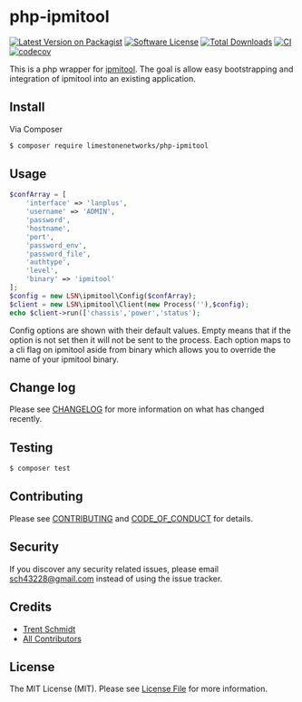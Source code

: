 # php-ipmitool

[![Latest Version on Packagist][ico-version]][link-packagist]
[![Software License][ico-license]](LICENSE.md)
[![Total Downloads][ico-downloads]][link-downloads]
[![CI](https://github.com/limestonenetworks/php-ipmitool/actions/workflows/ci.yml/badge.svg)](https://github.com/limestonenetworks/php-ipmitool/actions/workflows/ci.yml)
[![codecov](https://codecov.io/github/limestonenetworks/php-ipmitool/branch/master/graph/badge.svg?token=3J2HHKQ22E)](https://codecov.io/github/limestonenetworks/php-ipmitool)

This is a php wrapper for [ipmitool](https://github.com/ipmitool/ipmitool). The goal is allow easy bootstrapping and integration of ipmitool into an existing application.

## Install

Via Composer

``` bash
$ composer require limestonenetworks/php-ipmitool
```

## Usage

``` php
$confArray = [
    'interface' => 'lanplus',     
    'username' => 'ADMIN',     
    'password',     
    'hostname',     
    'port',         
    'password_env',  
    'password_file',
    'authtype',   
    'level',
    'binary' => 'ipmitool'
];
$config = new LSN\ipmitool\Config($confArray);
$client = new LSN\ipmitool\Client(new Process(''),$config);
echo $client->run(['chassis','power','status');
```
Config options are shown with their default values. Empty means that if the option is not set then it will not be sent to the process. Each option maps to a cli flag on ipmitool aside from binary which allows you to override the name of your ipmitool binary.

## Change log

Please see [CHANGELOG](CHANGELOG.md) for more information on what has changed recently.

## Testing

``` bash
$ composer test
```

## Contributing

Please see [CONTRIBUTING](CONTRIBUTING.md) and [CODE_OF_CONDUCT](CODE_OF_CONDUCT.md) for details.

## Security

If you discover any security related issues, please email sch43228@gmail.com instead of using the issue tracker.

## Credits

- [Trent Schmidt][link-author]
- [All Contributors][link-contributors]

## License

The MIT License (MIT). Please see [License File](LICENSE.md) for more information.

[ico-version]: https://img.shields.io/packagist/v/limestonenetworks/php-ipmitool.svg?style=flat-square
[ico-license]: https://img.shields.io/badge/license-MIT-brightgreen.svg?style=flat-square
[ico-downloads]: https://img.shields.io/packagist/dt/limestonenetworks/php-ipmitool.svg?style=flat-square

[link-packagist]: https://packagist.org/packages/limestonenetworks/php-ipmitool
[link-downloads]: https://packagist.org/packages/limestonenetworks/php-ipmitool
[link-author]: https://github.com/limestonenetworks
[link-contributors]: ../../contributors
